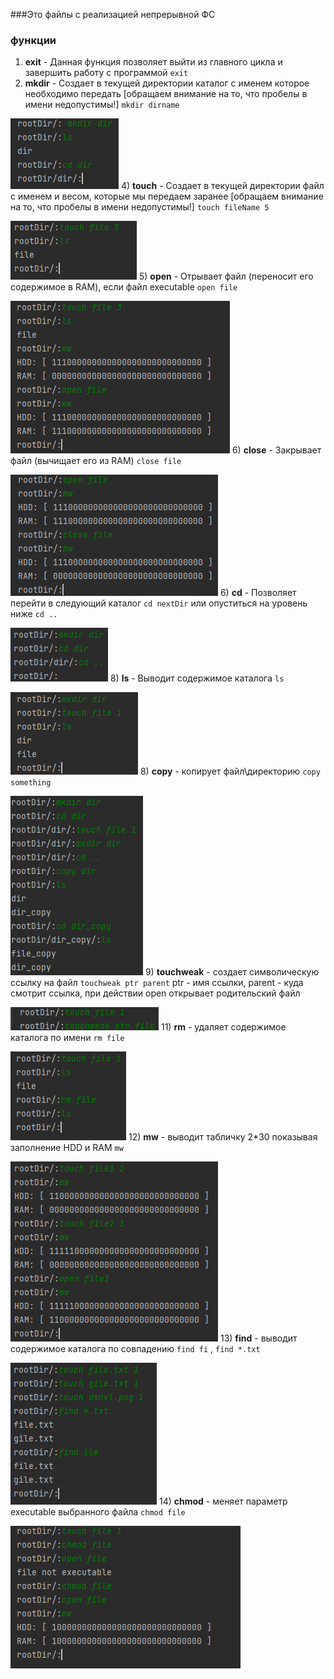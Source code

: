 ###Это файлы с реализацией непрерывной ФС

### функции
1) **exit** - 
Данная функция позволяет выйти из главного цикла и завершить работу с программой `exit`
2) **mkdir** -
Создает в текущей директории каталог с именем которое необходимо передать [обращаем внимание на то, что пробелы в имени недопустимы!] `mkdir dirname`

![img.png](img.png)
4) **touch** - 
Создает в текущей директории файл с именем и весом, которые мы передаем заранее [обращаем внимание на то, что пробелы в имени недопустимы!] `touch fileName 5`

![img_1.png](img_1.png)
5) **open** - 
Отрывает файл (переносит его содержимое в RAM), если файл executable `open file`

![img_2.png](img_2.png)
6) **close** - 
Закрывает файл (вычищает его из RAM) `close file`

![img_3.png](img_3.png)
6) **cd** - 
Позволяет перейти в следующий каталог `cd nextDir` или опуститься на уровень ниже `cd ..` 

![img_5.png](img_5.png)
8) **ls** - 
Выводит содержимое каталога `ls`

![img_6.png](img_6.png)
8) **copy** - 
копирует файл\директорию `copy something`

![img_7.png](img_7.png)
9) **touchweak** - 
создает символическую ссылку на файл `touchweak ptr parent` ptr - имя ссылки, parent - куда смотрит ссылка, при действии open открывает родительский файл

![img_8.png](img_8.png)
11) **rm** - 
удаляет содержимое каталога по имени `rm file`

![img_9.png](img_9.png)
12) **mw** - 
выводит табличку 2*30 показывая заполнение HDD и RAM `mw`

![img_10.png](img_10.png)
13) **find** - 
выводит содержимое каталога по совпадению `find fi` , `find *.txt`

![img_11.png](img_11.png)
14) **chmod** - 
меняет параметр executable выбранного файла `chmod file`

![img_12.png](img_12.png)